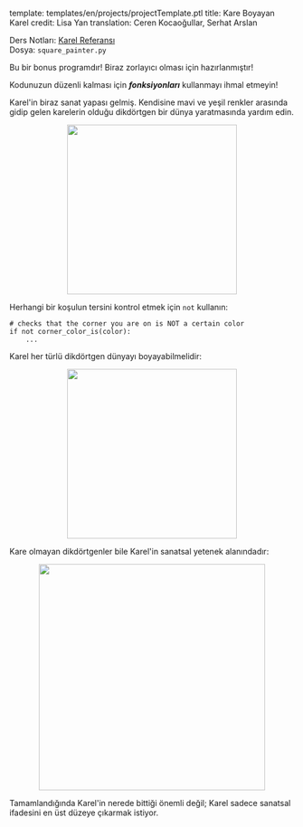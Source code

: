 template: templates/en/projects/projectTemplate.ptl
title: Kare Boyayan Karel
credit: Lisa Yan
translation: Ceren Kocaoğullar, Serhat Arslan

Ders Notları: [Karel Referansı](https://compedu.stanford.edu/karel-reader/docs/python/en/reference.html)<br/>
Dosya: `square_painter.py`

Bu bir bonus programdır! Biraz zorlayıcı olması için hazırlanmıştır!

Kodunuzun düzenli kalması için **_fonksiyonları_** kullanmayı ihmal etmeyin!

Karel'in biraz sanat yapası gelmiş. Kendisine mavi ve yeşil renkler arasında gidip gelen karelerin olduğu dikdörtgen bir dünya yaratmasında yardım edin.

<center>
	<img style="width:300px" src="{{pathToRoot}}img/projects/squarePainter/5x5.png">	
</center>

Herhangi bir koşulun tersini kontrol etmek için `not` kullanın:

```
# checks that the corner you are on is NOT a certain color
if not corner_color_is(color):
    ...
```

Karel her türlü dikdörtgen dünyayı boyayabilmelidir:

<center>
	<img style="width:300px" src="{{pathToRoot}}img/projects/squarePainter/8x8.png">	
</center>

Kare olmayan dikdörtgenler bile Karel'in sanatsal yetenek alanındadır:

<center>
	<img style="width:400px" src="{{pathToRoot}}img/projects/squarePainter/16x20.png">	
</center>

Tamamlandığında Karel'in nerede bittiği önemli değil; Karel sadece sanatsal ifadesini en üst düzeye çıkarmak istiyor.
